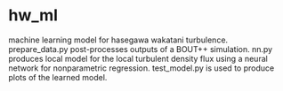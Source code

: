 # hw_ml
machine learning model for hasegawa wakatani turbulence.
prepare_data.py post-processes outputs of a BOUT++ simulation. 
nn.py produces local model for the local turbulent density flux using a neural network for nonparametric regression.
test_model.py is used to produce plots of the learned model.
